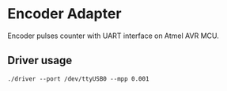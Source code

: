 Encoder Adapter
===============

Encoder pulses counter with UART interface on Atmel AVR MCU.

Driver usage
------------
```console
./driver --port /dev/ttyUSB0 --mpp 0.001
```
